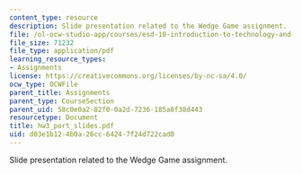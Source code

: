 ```yaml
---
content_type: resource
description: Slide presentation related to the Wedge Game assignment.
file: /ol-ocw-studio-app/courses/esd-10-introduction-to-technology-and-policy-fall-2006/d03e1b124b0a26cc64247f24d722cad0_hw3_port_slides.pdf
file_size: 71232
file_type: application/pdf
learning_resource_types:
- Assignments
license: https://creativecommons.org/licenses/by-nc-sa/4.0/
ocw_type: OCWFile
parent_title: Assignments
parent_type: CourseSection
parent_uid: 58c0e0a2-82f0-0a2d-7236-185a8f38d443
resourcetype: Document
title: hw3_port_slides.pdf
uid: d03e1b12-4b0a-26cc-6424-7f24d722cad0
---
```

Slide presentation related to the Wedge Game assignment.